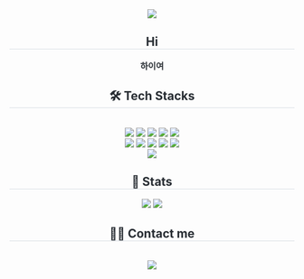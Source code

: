 <div align= "center">
    <img src="https://capsule-render.vercel.app/api?type=soft&color=gradient&height=180&text=Hello&animation=&fontColor=000000&fontSize=60" />
    </div>
    <div align= "center"> 
    <h2 style="border-bottom: 1px solid #d8dee4; color: #282d33;"> Hi </h2>  
    <div style="font-weight: 700; font-size: 15px; text-align: center; color: #282d33;"> 하이여 </div> 
    </div>
    <div align= "center">
        <h2 style="border-bottom: 1px solid #d8dee4; color: #282d33;"> 🛠️ Tech Stacks </h2> <br> 
        <div style="margin: 0 auto; text-align: center;" align= "center"> <img src="https://img.shields.io/badge/Docker-2496ED?style=flat-square&logo=Docker&logoColor=white">
            <img src="https://img.shields.io/badge/Git-F05032?style=flat-square&logo=Git&logoColor=white">
            <img src="https://img.shields.io/badge/Github-181717?style=flat-square&logo=Github&logoColor=white">
            <img src="https://img.shields.io/badge/Eslint-4B32C3?style=flat-square&logo=Eslint&logoColor=white">
            <img src="https://img.shields.io/badge/Javascript-F7DF1E?style=flat-square&logo=Javascript&logoColor=white">
            <br/><img src="https://img.shields.io/badge/MySQL-4479A1?style=flat-square&logo=MySQL&logoColor=white">
            <img src="https://img.shields.io/badge/MariaDB-003545?style=flat-square&logo=MariaDB&logoColor=white">
            <img src="https://img.shields.io/badge/Node.js-339933?style=flat-square&logo=Node.js&logoColor=white">
            <img src="https://img.shields.io/badge/Prettier-F7B93E?style=flat-square&logo=Prettier&logoColor=white">
            <img src="https://img.shields.io/badge/React-61DAFB?style=flat-square&logo=React&logoColor=white">
            <br/><img src="https://img.shields.io/badge/Redux-764ABC?style=flat-square&logo=Redux&logoColor=white">
        </div>
    </div>
    <div align= "center"> 
        <h2 style="border-bottom: 1px solid #d8dee4; color: #282d33;"> 🏅 Stats </h2>
        <div align= "center">
            <img src="https://github-readme-stats.vercel.app/api?username=ryongmi&bg_color=180,00000000,&title_color=000000&text_color=000000"/> 
            <img src="https://github-readme-stats.vercel.app/api/top-langs/?username=ryongmi&layout=compact&bg_color=180,00000000,&title_color=000000&text_color=000000"/> 
        </div> 
    </div>
    <div align= "center">
        <h2 style="border-bottom: 1px solid #d8dee4; color: #282d33;"> 🧑‍💻 Contact me </h2> <br> 
        <div align= "center"> 
            <a href=mailto:ryongmi2@gmail.com> 
                <img src="https://img.shields.io/badge/Gmail-EA4335?style=flat-square&logo=Gmail&logoColor=white&link=mailto:ryongmi2@gmail.com"> 
            </a>
        </div>  <br> 
    </div>
